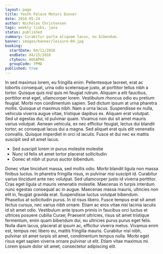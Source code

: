 ```yaml
---
layout: page
title: Youth Palace Motors Dinner
date: 2016-05-24
author: Nicholas Christensen
tags: weekly links, java
status: published
summary: Curabitur porta aliquam lacus, eu bibendum.
banner: images/banner/leisure-04.jpg
booking:
  startDate: 04/11/2016
  endDate: 04/15/2016
  ctyhocn: AUSAPHX
  groupCode: YPMD
published: true
---
```

In sed maximus lorem, eu fringilla enim. Pellentesque laoreet, erat ac lobortis consequat, urna odio scelerisque justo, at porttitor tellus nibh a tortor. Quisque quis nisl quis mi feugiat rutrum. Aliquam a elit faucibus, porttitor erat eget, ullamcorper lorem. Vestibulum rhoncus odio eu pretium feugiat. Morbi non condimentum sapien. Sed dictum ipsum at urna pharetra mollis. Quisque ut maximus nibh. Nam a urna lacus. Suspendisse ex nulla, vehicula viverra augue vitae, tristique dapibus ex.
Aliquam erat volutpat. Sed ut egestas dui, id pulvinar quam. Vivamus non dui sit amet mauris varius volutpat. Aenean vehicula, ex nec efficitur feugiat, lectus dui blandit tortor, ac consequat lacus dui a magna. Sed aliquet erat quis elit venenatis convallis. Quisque imperdiet in orci id iaculis. Fusce et dui nec ex mattis suscipit sed sit amet lacus.

* Sed suscipit lorem in purus molestie molestie
* Nunc id felis sit amet tortor placerat sollicitudin
* Donec et nibh ut purus auctor bibendum.

Donec vitae tincidunt massa, sed mollis odio. Morbi blandit ligula non massa finibus luctus. In pharetra fringilla risus, in pulvinar nisi suscipit id. Curabitur varius tincidunt ante nec volutpat. Sed ullamcorper justo id viverra porttitor. Cras eget ligula ut mauris venenatis molestie. Maecenas in turpis interdum nunc egestas consequat ac in augue. Maecenas massa mauris, ultricies non elit in, feugiat gravida erat. Suspendisse luctus volutpat bibendum. Phasellus at sollicitudin purus. In id risus libero.
Fusce tempus erat sit amet lectus cursus, nec varius nibh ornare. Etiam ac eros vitae nisi lacinia iaculis id sit amet odio. Vestibulum ante ipsum primis in faucibus orci luctus et ultrices posuere cubilia Curae; Praesent ultricies, risus sit amet tristique fermentum, enim quam bibendum dui, eu ultricies purus purus eget felis. Nulla diam lacus, placerat at ipsum ac, efficitur viverra metus. Vivamus enim est, tempus nec libero eu, mattis fringilla mauris. Curabitur nisl nibh, pulvinar sit amet turpis sit amet, condimentum tempus nulla. Morbi eget risus eget sapien viverra ornare pulvinar ut elit. Etiam vitae maximus mi. Lorem ipsum dolor sit amet, consectetur adipiscing elit.
